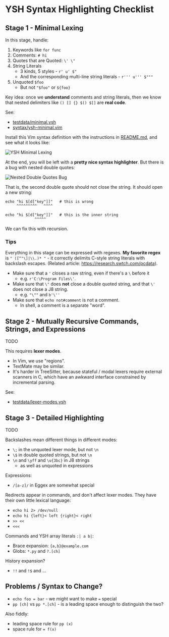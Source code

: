 YSH Syntax Highlighting Checklist
====

## Stage 1 - Minimal Lexing

In this stage, handle:

1. Keywords like `for func`
1. Comments: `# hi`
1. Quotes that are Quoted: `\' \"`
1. String Literals 
   - 3 kinds, 5 styles - `r' u' $"`
   - And the corresponding multi-line string literals - `r''' u''' $"""`
1. Unquoted `$foo`
   - But not `"$foo"` or `${foo}`

Key idea: once we **understand** comments and string literals, then we know
that nested delimiters like `() [] {} $() $[]` are **real code**.

See:

- [testdata/minimal.ysh](testdata/minimal.ysh)
- [syntax/ysh-minimal.vim](syntax/ysh-minimal.vim)

Install this Vim syntax definition with the instructions in
[README.md](README.md), and see what it looks like:

![YSH Minimal Lexing](https://oils.pub/image-deploy/ysh-minimal-lexing.png)

At the end, you will be left with a **pretty nice syntax highlighter**.  But
there is a bug with nested double quotes:

![Nested Double Quotes Bug](https://oils.pub/image-deploy/nested-double-quotes-bug.png)

That is, the second double quote should not close the string.  It should open a
new string:

    echo "hi $[d["key"]]"   # this is wrong
         ^^^^^^^^^   ^^^^

    echo "hi $[d["key"]]"   # this is the inner string
                 ^^^^^

We can fix this with recursion.

### Tips

Everything in this stage can be expressed with regexes.  **My favorite regex** is
`" ([^"\]|\\.)* "` - it correctly delimits C-style string literals with
backslash escapes.  (Related article: <https://research.swtch.com/pcdata>).

- Make sure that a `'` closes a raw string, even if there's a `\` before it
  - e.g. `r'C:\Program Files\'`.
- Make sure that `\"` does **not** close a double quoted string, and that `\'` does
  not close a J8 string.
  - e.g. `"\""` and `b'\''`
- Make sure that `echo not#comment` is not a comment.
  - In shell, a comment is a separate "word".

## Stage 2 - Mutually Recursive Commands, Strings, and Expressions

TODO

This requires **lexer modes**.

- In Vim, we use "regions".
- TextMate may be similar.
- It's harder in TreeSitter, because stateful / modal lexers require external
  scanners in C, which have an awkward interface constrained by incremental
  parsing.

See:

- [testdata/lexer-modes.ysh](testdata/lexer-modes.ysh)

## Stage 3 - Detailed Highlighting

TODO

Backslashes mean different things in different modes:

- `\;` in the unquoted lexer mode, but not `\n`
- `\$` in double quoted strings, but not `\n`
- `\n` and `\yff` and `\u{3bc}` in J8 strings
  - as well as unquoted in expressions

Expressions:

- `/[a-z]/` in Eggex are somewhat special

Redirects appear in commands, and don't affect lexer modes.  They have their
own little lexical language:

- `echo hi 2> /dev/null`
- `echo hi {left}< left {right}< right`
- `>> <<`
- `<<<`

Commands and YSH array literals `:| a b|`:

- Brace expansion: `{a,b}@example.com`
- Globs: `*.py` and `?.[ch]`

History expansion?

- `!!` and `!$` and ...

## Problems / Syntax to Change?

- `echo foo = bar` - we might want to make `=` special
- `pp [ch]` vs `pp *.[ch]` - is a leading space enough to distinguish the two?

Also fiddly:

- leading space rule for `pp (x)`
- space rule for `= f(x)`

